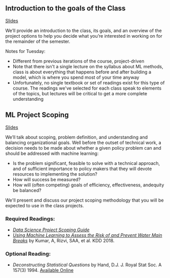 ## Introduction to the goals of the Class 
[Slides](ClassOverview.pptx)

We’ll  provide  an  introduction  to  the  class,  its  goals,  and  an  overview  of  the project options to help you decide what you’re interested in working on for the remainder of the semester.

Notes for Tuesday:
- Different from previous iterations of the course, project-driven
- Note that there isn't a single lecture on the syllabus about ML methods, class is about everything that happens before and after building a model, which is where you spend most of your time anyway
- Unfortunately, no single textbook or set of readings exist for this type of course. The readings we've selected for each class speak to elements of the topics, but lectures will be critical to get a more complete understanding

## ML Project Scoping 

[Slides](Scoping.pptx)

We’ll talk about scoping, problem definition, and understanding and balancing organizational goals.  Well before the outset of technical work, a decision needs to be made about whether a given policy problem can and should be addressed with machine learning: 
- Is the problem significant, feasible to solve with a technical approach, and of sufficient importance to policy makers that they will devote resources to implementing the solution? 
- How will success be measured? 
- How will (often competing) goals of efficiency, effectiveness, andequity be balanced?

We'll present and discuss our project scoping methodology that you will be expected to use in the class projects.


### Required Readings:
- [*Data Science Project Scoping Guide*](http://www.datasciencepublicpolicy.org/home/resources/data-science-project-scoping-guide/)
- [*Using Machine Learning to Assess the Risk of and Prevent Water Main Breaks*](https://dl.acm.org/citation.cfm?id=3219835) by Kumar, A, Rizvi, SAA, et al. KDD 2018.

### Optional Reading:
- *Deconstructing Statistical Questions* by Hand, D.J. J. Royal Stat Soc. A 157(3) 1994. [Available Online](http://stat688.bio5.org/sites/default/files/fall2014/hand-deconstructin.pdf)
